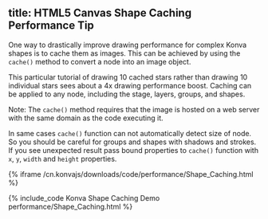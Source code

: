title: HTML5 Canvas Shape Caching Performance Tip
---

One way to drastically improve drawing performance for complex Konva shapes is to cache them as images.
This can be achieved by using the `cache()` method to convert a node into an image object.

This particular tutorial of drawing 10 cached stars rather than drawing 10 individual
stars sees about a 4x drawing performance boost.  Caching can be applied to any node,
including the stage, layers, groups, and shapes.

Note: The `cache()` method requires that the image is hosted on a web server with the same domain as the code executing it.

In same cases `cache()` function can not automatically detect size of node.
So you should be careful for groups and shapes with shadows and strokes.
If you see unexpected result pass bound properties to `cache()` function with `x`, `y`, `width` and `height` properties.

{% iframe /cn.konvajs/downloads/code/performance/Shape_Caching.html %}

{% include_code Konva Shape Caching Demo performance/Shape_Caching.html %}
